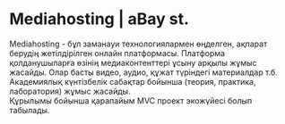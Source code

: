 # Mediahosting | aBay st.

Mediahosting - бұл заманауи технологиялармен өңделген, 
ақпарат берудің жетілдірілген онлайн платформасы. 
Платформа қолданушыларға өзінің медиаконтенттері 
ұсыну арқылы жұмыс жасайды. Олар басты видео, аудио, 
құжат түріндегі материалдар т.б.  Академиялық күнтізбелік 
сабақтар бойынша (теория, практика, лаборатория) жұмыс жасайды.  
Құрылымы бойынша қарапайым MVC проект экожүйесі болып табылады.

